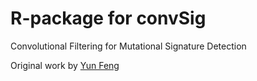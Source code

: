 # R-package for convSig

Convolutional Filtering for Mutational Signature Detection

Original work by [Yun Feng](https://github.com/yun-feng)
